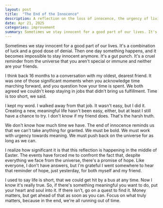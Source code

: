 ```yaml
---
layout: post
title:  "The End of the Innocence"
description: A reflection on the loss of innocence, the urgency of living meaningfully, and the importance of bold action in the face of life's unpredictable twists. A personal journey of embracing change, pursuing purpose, and learning to cherish time.
date: Apr 21, 2025
categories: improvement
summary: Sometimes we stay innocent for a good part of our lives. It's a combination of luck and a good dose of denial...
---
```


Sometimes we stay innocent for a good part of our lives. It's a combination of luck and a good dose of denial. Then one day something happens, and it becomes impossible to stay innocent anymore. It's a gut punch. It's a cruel reminder from the universe that you aren't special or immune and neither are your friends.

I think back 16 months to a conversation with my oldest, dearest friend. It was one of those significant moments when you acknowledge time marching forward, and you question how your time is spent. We both agreed we couldn't keep staying in jobs that didn't bring us fulfillment. Time is too short, we said.

I kept my word. I walked away from that job. It wasn't easy, but I did it. Creating a new, meaningful life hasn't been easy, either, but at least I still have a chance to try. I don't know if my friend does. That's the harsh truth.

We don't know how much time we have. The end of innocence reminds us that we can't take anything for granted. We must be bold. We must work with urgency towards meaning. We must push back on the universe for as long as we can.

I realize how significant it is that this reflection is happening in the middle of Easter. The events have forced me to confront the fact that, despite everything we face from the universe, there's a promise of hope. Like everyone, I don't have answers, but I'm grateful I went somewhere to hear that reminder of hope, just yesterday, for both myself and my friend.

I used to say life is short, that we could get hit by a bus at any time. Now I know it's really true. So, if there's something meaningful you want to do, put your heart and soul into it. If there isn't, go on a quest to find it. Money matters, but get ahead of that as soon as you can. Focus on what truly matters, because in the end, we're all running out of time.

